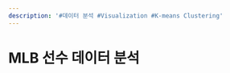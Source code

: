 ```yaml
---
description: '#데이터 분석 #Visualization #K-means Clustering'
---
```


# MLB 선수 데이터 분석

<figure><img src="../../../.gitbook/assets/MLB 선수 데이터 분석_페이지_01.jpg" alt=""><figcaption></figcaption></figure>

<figure><img src="../../../.gitbook/assets/MLB 선수 데이터 분석_페이지_02.jpg" alt=""><figcaption></figcaption></figure>

<figure><img src="../../../.gitbook/assets/MLB 선수 데이터 분석_페이지_03.jpg" alt=""><figcaption></figcaption></figure>

<figure><img src="../../../.gitbook/assets/MLB 선수 데이터 분석_페이지_04.jpg" alt=""><figcaption></figcaption></figure>

<figure><img src="../../../.gitbook/assets/MLB 선수 데이터 분석_페이지_05.jpg" alt=""><figcaption></figcaption></figure>

<figure><img src="../../../.gitbook/assets/MLB 선수 데이터 분석_페이지_06.jpg" alt=""><figcaption></figcaption></figure>

<figure><img src="../../../.gitbook/assets/MLB 선수 데이터 분석_페이지_07.jpg" alt=""><figcaption></figcaption></figure>

<figure><img src="../../../.gitbook/assets/MLB 선수 데이터 분석_페이지_08.jpg" alt=""><figcaption></figcaption></figure>

<figure><img src="../../../.gitbook/assets/MLB 선수 데이터 분석_페이지_09.jpg" alt=""><figcaption></figcaption></figure>

<figure><img src="../../../.gitbook/assets/MLB 선수 데이터 분석_페이지_10.jpg" alt=""><figcaption></figcaption></figure>

<figure><img src="../../../.gitbook/assets/MLB 선수 데이터 분석_페이지_11.jpg" alt=""><figcaption></figcaption></figure>

<figure><img src="../../../.gitbook/assets/MLB 선수 데이터 분석_페이지_12.jpg" alt=""><figcaption></figcaption></figure>

<figure><img src="../../../.gitbook/assets/MLB 선수 데이터 분석_페이지_13.jpg" alt=""><figcaption></figcaption></figure>

<figure><img src="../../../.gitbook/assets/MLB 선수 데이터 분석_페이지_14.jpg" alt=""><figcaption></figcaption></figure>

<figure><img src="../../../.gitbook/assets/MLB 선수 데이터 분석_페이지_15.jpg" alt=""><figcaption></figcaption></figure>

<figure><img src="../../../.gitbook/assets/MLB 선수 데이터 분석_페이지_16.jpg" alt=""><figcaption></figcaption></figure>

<figure><img src="../../../.gitbook/assets/MLB 선수 데이터 분석_페이지_17.jpg" alt=""><figcaption></figcaption></figure>

<figure><img src="../../../.gitbook/assets/MLB 선수 데이터 분석_페이지_18 (1).jpg" alt=""><figcaption></figcaption></figure>

<figure><img src="../../../.gitbook/assets/MLB 선수 데이터 분석_페이지_19 (1).jpg" alt=""><figcaption></figcaption></figure>

<figure><img src="../../../.gitbook/assets/MLB 선수 데이터 분석_페이지_20.jpg" alt=""><figcaption></figcaption></figure>

<figure><img src="../../../.gitbook/assets/MLB 선수 데이터 분석_페이지_21.jpg" alt=""><figcaption></figcaption></figure>
